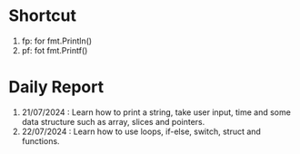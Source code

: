 # Shortcut
1. fp: for fmt.Println()
2. pf: fot fmt.Printf()

# Daily Report
1. 21/07/2024 : Learn how to print a string, take user input, time and some data structure such as array, slices and pointers.
2. 22/07/2024 : Learn how to use loops, if-else, switch, struct and functions.